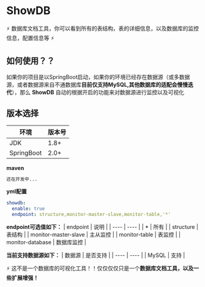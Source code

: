 # ShowDB
:zap: 数据库文档工具，你可以看到所有的表结构，表的详细信息，以及数据库的监控信息，配置信息等 :zap:  

## 如何使用？？  
如果你的项目是以SpringBoot启动，如果你的环境已经存在数据源（或多数据源，或者数据源来自不通数据库**目前仅支持MySQL,其他数据库的适配会慢慢迭代**），那么 **ShowDB** 自动的根据开启的功能来对数据源进行监控以及可视化

## 版本选择
|  环境   | 版本号  |
|  ----  | ----  |
| JDK | 1.8+ |
| SpringBoot | 2.0+ |

**maven**
```xml
还在开发中...
```

**yml配置**
```yml
showdb:
  enable: true
  endpoint: structure,monitor-master-slave,monitor-table,'*'  
```
  
**endpoint可选值如下：**
|  endpoint   | 说明  |
|  ----  | ----  |
| * | 所有 |
| structure  | 表结构 |
| monitor-master-slave  | 主从监控 |
| monitor-table  | 表监控 |
| monitor-database  | 数据库监控 |  

**当前支持数据源如下：**
|  数据源   | 是否支持  |
|  ----  | ----  |
| MySQL | 支持 |

:zap: 这不是一个数据库的可视化工具！！仅仅仅仅只是一个**数据库文档工具，以及一些扩展增强！**


